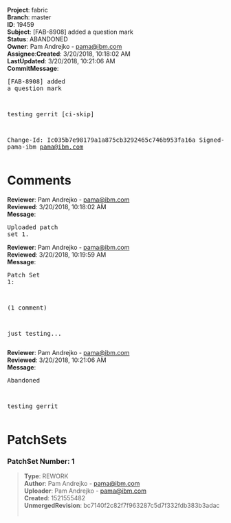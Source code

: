<strong>Project</strong>: fabric</br><strong>Branch</strong>: master<br><strong>ID</strong>: 19459<br><strong>Subject</strong>: [FAB-8908] added a question mark<br><strong>Status</strong>: ABANDONED<br><strong>Owner</strong>: Pam Andrejko - pama@ibm.com<br><strong>Assignee</strong>:<strong>Created</strong>: 3/20/2018, 10:18:02 AM<br><strong>LastUpdated</strong>: 3/20/2018, 10:21:06 AM<br><strong>CommitMessage</strong>:<br><pre>[FAB-8908] added a question mark

testing gerrit
[ci-skip]

Change-Id: Ic035b7e98179a1a875cb3292465c746b953fa16a
Signed-off-by: pama-ibm <pama@ibm.com>
</pre><h1>Comments</h1><strong>Reviewer</strong>: Pam Andrejko - pama@ibm.com<br><strong>Reviewed</strong>: 3/20/2018, 10:18:02 AM<br><strong>Message</strong>: <pre>Uploaded patch set 1.</pre><strong>Reviewer</strong>: Pam Andrejko - pama@ibm.com<br><strong>Reviewed</strong>: 3/20/2018, 10:19:59 AM<br><strong>Message</strong>: <pre>Patch Set 1:

(1 comment)

just testing...</pre><strong>Reviewer</strong>: Pam Andrejko - pama@ibm.com<br><strong>Reviewed</strong>: 3/20/2018, 10:21:06 AM<br><strong>Message</strong>: <pre>Abandoned

testing gerrit</pre><h1>PatchSets</h1><h3>PatchSet Number: 1</h3><blockquote><strong>Type</strong>: REWORK<br><strong>Author</strong>: Pam Andrejko - pama@ibm.com<br><strong>Uploader</strong>: Pam Andrejko - pama@ibm.com<br><strong>Created</strong>: 1521555482<br><strong>UnmergedRevision</strong>: bc7140f2c82f7f963287c5d7f332fdb383b3adac<br><br></blockquote>